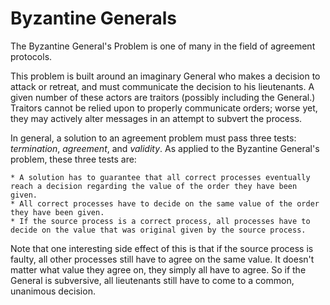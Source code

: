 # Byzantine Generals

The Byzantine General's Problem is one of many in the field of agreement protocols.

This problem is built around an imaginary General who makes a decision to attack or retreat, and must communicate the decision to his lieutenants.
A given number of these actors are traitors (possibly including the General.) Traitors cannot be relied upon to properly communicate orders;
worse yet, they may actively alter messages in an attempt to subvert the process.

In general, a solution to an agreement problem must pass three tests: *termination*, *agreement*, and *validity*.
As applied to the Byzantine General's problem, these three tests are:


    * A solution has to guarantee that all correct processes eventually reach a decision regarding the value of the order they have been given.
    * All correct processes have to decide on the same value of the order they have been given.
    * If the source process is a correct process, all processes have to decide on the value that was original given by the source process.

Note that one interesting side effect of this is that if the source process is faulty, all other processes still have to agree on the same value.
It doesn't matter what value they agree on, they simply all have to agree. So if the General is subversive, all lieutenants still have to come to a common,
unanimous decision.